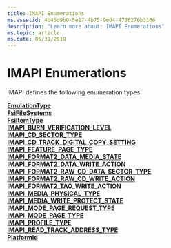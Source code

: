 ```yaml
---
title: IMAPI Enumerations
ms.assetid: 4b45d9b0-5e17-4b75-9e04-4786276b3106
description: "Learn more about: IMAPI Enumerations"
ms.topic: article
ms.date: 05/31/2018
---
```


# IMAPI Enumerations

IMAPI defines the following enumeration types:

<dl>

[**EmulationType**](/windows/desktop/api/imapi2fs/ne-imapi2fs-emulationtype)  
[**FsiFileSystems**](/windows/desktop/api/imapi2fs/ne-imapi2fs-fsifilesystems)  
[**FsiItemType**](/windows/desktop/api/imapi2fs/ne-imapi2fs-fsiitemtype)  
[**IMAPI\_BURN\_VERIFICATION\_LEVEL**](/windows/desktop/api/imapi2/ne-imapi2-imapi_burn_verification_level)  
[**IMAPI\_CD\_SECTOR\_TYPE**](/windows/desktop/api/imapi2/ne-imapi2-imapi_cd_sector_type)  
[**IMAPI\_CD\_TRACK\_DIGITAL\_COPY\_SETTING**](/windows/desktop/api/imapi2/ne-imapi2-imapi_cd_track_digital_copy_setting)  
[**IMAPI\_FEATURE\_PAGE\_TYPE**](/windows/desktop/api/imapi2/ne-imapi2-imapi_feature_page_type)  
[**IMAPI\_FORMAT2\_DATA\_MEDIA\_STATE**](/windows/desktop/api/imapi2/ne-imapi2-imapi_format2_data_media_state)  
[**IMAPI\_FORMAT2\_DATA\_WRITE\_ACTION**](/windows/desktop/api/imapi2/ne-imapi2-imapi_format2_data_write_action)  
[**IMAPI\_FORMAT2\_RAW\_CD\_DATA\_SECTOR\_TYPE**](/windows/desktop/api/imapi2/ne-imapi2-imapi_format2_raw_cd_data_sector_type)  
[**IMAPI\_FORMAT2\_RAW\_CD\_WRITE\_ACTION**](/windows/desktop/api/imapi2/ne-imapi2-imapi_format2_raw_cd_write_action)  
[**IMAPI\_FORMAT2\_TAO\_WRITE\_ACTION**](/windows/desktop/api/imapi2/ne-imapi2-imapi_format2_tao_write_action)  
[**IMAPI\_MEDIA\_PHYSICAL\_TYPE**](/windows/desktop/api/imapi2/ne-imapi2-imapi_media_physical_type)  
[**IMAPI\_MEDIA\_WRITE\_PROTECT\_STATE**](/windows/desktop/api/imapi2/ne-imapi2-imapi_media_write_protect_state)  
[**IMAPI\_MODE\_PAGE\_REQUEST\_TYPE**](/windows/desktop/api/imapi2/ne-imapi2-imapi_mode_page_request_type)  
[**IMAPI\_MODE\_PAGE\_TYPE**](/windows/desktop/api/imapi2/ne-imapi2-imapi_mode_page_type)  
[**IMAPI\_PROFILE\_TYPE**](/windows/desktop/api/imapi2/ne-imapi2-imapi_profile_type)  
[**IMAPI\_READ\_TRACK\_ADDRESS\_TYPE**](/windows/desktop/api/imapi2/ne-imapi2-imapi_read_track_address_type)  
[**PlatformId**](/windows/desktop/api/imapi2fs/ne-imapi2fs-platformid)  
</dl>

 

 




